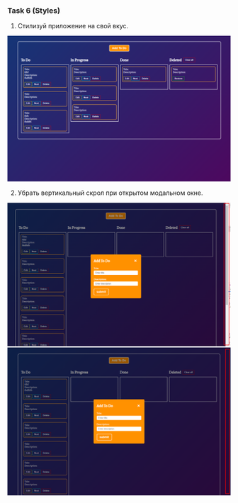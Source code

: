 ### Task 6 (Styles)

1. Cтилизуй приложение на свой вкус.

![Alt text](./images/image-1.png)

2. Убрать вертикальный скрол при открытом модальном окне.

![Alt text](./images/image-2.png)
![Alt text](./images/image-3.png)
